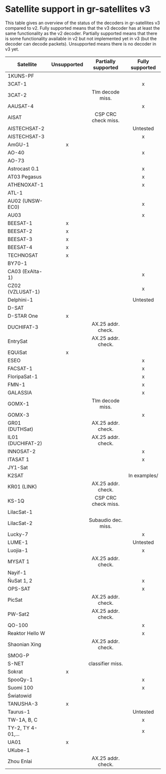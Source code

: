 # Satellite support in gr-satellites v3

This table gives an overview of the status of the decoders in gr-satellites v3
compared to v2. Fully supported means that the v3 decoder has at least the same
functionality as the v2 decoder. Partially supported means that there is some
functionality available in v2 but not implemented yet in v3 (but the decoder
can decode packets). Unsupported means there is no decoder in v3 yet.

| Satellite 	    | Unsupported | Partially supported | Fully supported |
| ----------------- |:-----------:|:-------------------:|:---------------:|
| 1KUNS-PF	    |		  |			|		  |
| 3CAT-1	    |		  | 	       		| x		  |
| 3CAT-2	    |		  | Tlm decode miss.	| 		  |
| AAUSAT-4          |             |                     | x               |
| AISAT		    |		  | CSP CRC check miss.	| 		  |
| AISTECHSAT-2      |             | 	    	  	| Untested  	  |
| AISTECHSAT-3	    |		  |			| x   	  	  |
| AmGU-1	    | x		  |			| 		  |
| AO-40		    | 		  |			| x		  |
| AO-73		    |		  | 			| 		  |
| Astrocast 0.1	    |		  | 	       		| x		  |
| AT03 Pegasus	    |		  |			| x		  |
| ATHENOXAT-1	    | 		  |			| x		  |
| ATL-1		    |		  | 			| 		  |
| AU02 (UNSW-EC0)   |		  | 	     	  	| x		  |
| AU03 		    |		  |			| x		  |
| BEESAT-1	    | x		  |			| 		  |
| BEESAT-2	    | x		  |			| 		  |
| BEESAT-3	    | x		  |			| 		  |
| BEESAT-4	    | x		  |			| 		  |
| TECHNOSAT	    | x		  |			| 		  |
| BY70-1	    | 		  | 			|		  |
| CA03 (ExAlta-1)   |		  | 	       		| x		  |
| CZ02 (VZLUSAT-1)  |		  |			| x		  |
| Delphini-1	    |		  |			| Untested	  |
| D-SAT		    |		  | 			| 		  |
| D-STAR One	    | x		  | 	       		|		  |
| DUCHIFAT-3	    | 		  | AX.25 addr. check.	| 		  |
| EntrySat	    |		  | AX.25 addr. check.	| 		  |
| EQUiSat	    | x		  | 	  		|		  |
| ESEO		    | 		  |			| x		  |
| FACSAT-1	    |		  |			| x		  |
| FloripaSat-1	    |		  |			| x		  |
| FMN-1		    |		  |			| x		  |
| GALASSIA	    |		  |			| x		  |
| GOMX-1	    |		  | Tlm decode miss.	| 		  |
| GOMX-3	    |		  | 	       		| x		  |
| GR01 (DUTHSat)    |		  | AX.25 addr. check.	|  		  |
| IL01 (DUCHIFAT-2) |		  | AX.25 addr. check.	|		  |
| INNOSAT-2	    |		  | 	  		| x		  |
| ITASAT 1	    |		  |			| x		  |
| JY1-Sat	    |		  | 			| 		  |
| K2SAT		    |		  | 	       		| In examples/	  |
| KR01 (LINK)	    |		  | AX.25 addr. check.	|    		  |
| KS-1Q		    |		  | CSP CRC check miss.	| 		  |
| LilacSat-1	    |		  | 	    	  	|		  |
| LilacSat-2	    |		  | Subaudio dec. miss.	|		  |
| Lucky-7	    |		  | 	     	  	| x		  |
| LUME-1	    |		  |			| Untested	  |
| Luojia-1	    |		  |			| x		  |
| MYSAT 1	    |		  | AX.25 addr. check.	| 		  |
| Nayif-1	    |		  | 	  		|		  |
| ÑuSat 1, 2	    |		  | 	       		| x		  |
| OPS-SAT  	    |		  |			| x		  |
| PicSat	    |		  | AX.25 addr. check.	| 		  |
| PW-Sat2	    |		  | AX.25 addr. check.	|		  |
| QO-100	    |		  | 	  		| x		  |
| Reaktor Hello W   |		  |			| x		  |
| Shaonian Xing	    |		  | AX.25 addr. check.	| 		  |
| SMOG-P   	    |		  | 	  		|		  |
| S-NET		    |		  | classifier miss.	|		  |
| Sokrat	    | x		  | 	       		|		  |
| SpooQy-1	    | 		  |			| x		  |
| Suomi 100	    |		  |			| x		  |
| Światowid	    |		  | 			| 		  |
| TANUSHA-3	    | x		  | 	       		|		  |
| Taurus-1	    | 		  |			| Untested	  |
| TW-1A, B, C	    |		  |			| x		  |
| TY-2, TY 4-01,... |		  |			| x		  |
| UA01	   	    | x		  |			| 		  |
| UKube-1	    | 		  | 			|		  |
| Zhou Enlai	    |		  | AX.25 addr. check.	|		  |
